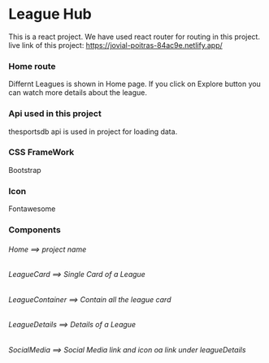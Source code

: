 # League Hub
This is a react project. We have used react router for routing in this project. 
live link of this project: https://jovial-poitras-84ac9e.netlify.app/

### Home route 
Differnt Leagues is shown in Home page. If you click on Explore button you can watch more details about the league. 

### Api used in this project
thesportsdb api is used in project for loading data. 

### CSS FrameWork 
Bootstrap 

### Icon
Fontawesome 

### Components
###### Home ==> project name 
###### LeagueCard ==> Single Card of a League
###### LeagueContainer ==> Contain all the league card
###### LeagueDetails ==> Details of a League
###### SocialMedia ==> Social Media link and icon oa link under leagueDetails
